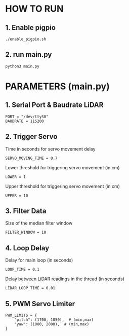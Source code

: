 # HOW TO RUN 
## 1. Enable pigpio
```
./enable_pigpio.sh
```
## 2. run main.py
```
python3 main.py
```
# PARAMETERS (main.py)
## 1. Serial Port & Baudrate LiDAR
```
PORT = "/dev/ttyS0"
BAUDRATE = 115200
```
## 2. Trigger Servo
Time in seconds for servo movement delay
```
SERVO_MOVING_TIME = 0.7
```
Lower threshold for triggering servo movement (in cm)
```
LOWER = 1
```
Upper threshold for triggering servo movement (in cm)
```
UPPER = 10
```
## 3. Filter Data
Size of the median filter window
```
FILTER_WINDOW = 10
```
## 4. Loop Delay
Delay for main loop (in seconds)
```
LOOP_TIME = 0.1
```
Delay between LiDAR readings in the thread (in seconds)
```
LIDAR_LOOP_TIME = 0.01
```
## 5. PWM Servo Limiter
```
PWM_LIMITS = {
    "pitch": (1700, 1850),  # (min,max)
    "yaw": (1000, 2000),  # (min,max)
}
```
